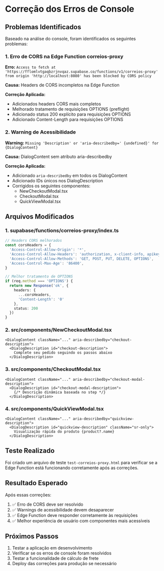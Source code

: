 # Correção dos Erros de Console

## Problemas Identificados

Baseado na análise do console, foram identificados os seguintes problemas:

### 1. Erro de CORS na Edge Function correios-proxy
**Erro:** `Access to fetch at 'https://fflomlvtgaqbzrjnvqaz.supabase.co/functions/v1/correios-proxy' from origin 'http://localhost:8080' has been blocked by CORS policy`

**Causa:** Headers de CORS incompletos na Edge Function

**Correção Aplicada:**
- Adicionados headers CORS mais completos
- Melhorado tratamento de requisições OPTIONS (preflight)
- Adicionado status 200 explícito para requisições OPTIONS
- Adicionado Content-Length para requisições OPTIONS

### 2. Warning de Acessibilidade
**Warning:** `Missing 'Description' or 'aria-describedby=' {undefined}' for {DialogContent}`

**Causa:** DialogContent sem atributo aria-describedby

**Correção Aplicada:**
- Adicionado `aria-describedby` em todos os DialogContent
- Adicionado IDs únicos nos DialogDescription
- Corrigidos os seguintes componentes:
  - NewCheckoutModal.tsx
  - CheckoutModal.tsx  
  - QuickViewModal.tsx

## Arquivos Modificados

### 1. supabase/functions/correios-proxy/index.ts
```typescript
// Headers CORS melhorados
const corsHeaders = {
  'Access-Control-Allow-Origin': '*',
  'Access-Control-Allow-Headers': 'authorization, x-client-info, apikey, content-type, x-requested-with',
  'Access-Control-Allow-Methods': 'GET, POST, PUT, DELETE, OPTIONS',
  'Access-Control-Max-Age': '86400',
}

// Melhor tratamento de OPTIONS
if (req.method === 'OPTIONS') {
  return new Response('ok', { 
    headers: {
      ...corsHeaders,
      'Content-Length': '0'
    },
    status: 200
  })
}
```

### 2. src/components/NewCheckoutModal.tsx
```tsx
<DialogContent className="..." aria-describedby="checkout-description">
  <DialogDescription id="checkout-description">
    Complete seu pedido seguindo os passos abaixo
  </DialogDescription>
```

### 3. src/components/CheckoutModal.tsx
```tsx
<DialogContent className="..." aria-describedby="checkout-modal-description">
  <DialogDescription id="checkout-modal-description">
    {/* Descrição dinâmica baseada no step */}
  </DialogDescription>
```

### 4. src/components/QuickViewModal.tsx
```tsx
<DialogContent className="..." aria-describedby="quickview-description">
  <DialogDescription id="quickview-description" className="sr-only">
    Visualização rápida do produto {product?.name}
  </DialogDescription>
```

## Teste Realizado

Foi criado um arquivo de teste `test-correios-proxy.html` para verificar se a Edge Function está funcionando corretamente após as correções.

## Resultado Esperado

Após essas correções:
1. ✅ Erro de CORS deve ser resolvido
2. ✅ Warnings de acessibilidade devem desaparecer
3. ✅ Edge Function deve responder corretamente às requisições
4. ✅ Melhor experiência de usuário com componentes mais acessíveis

## Próximos Passos

1. Testar a aplicação em desenvolvimento
2. Verificar se os erros de console foram resolvidos
3. Testar a funcionalidade de cálculo de frete
4. Deploy das correções para produção se necessário


